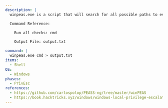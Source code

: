 ```yaml
---
description: |
  winpeas.exe is a script that will search for all possible paths to escalate privileges on Windows hosts. The below command will run all priv esc checks and store the output in a file.

  Command Reference:

  	Run all checks: cmd

  	Output File: output.txt

command: |
  winpeas.exe cmd > output.txt
items:
  - Shell
OS:
  - Windows
phases:
  - PrivEsc
references:
  - https://github.com/carlospolop/PEASS-ng/tree/master/winPEAS
  - https://book.hacktricks.xyz/windows/windows-local-privilege-escalation
---
```

